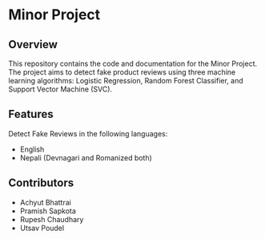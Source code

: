 # Minor Project

## Overview
This repository contains the code and documentation for the Minor Project. The project aims to detect fake product reviews using three machine learning algorithms: Logistic Regression, Random Forest Classifier, and Support Vector Machine (SVC).


## Features
Detect Fake Reviews in the following languages:
- English
- Nepali (Devnagari and Romanized both)

## Contributors
- Achyut Bhattrai
- Pramish Sapkota
- Rupesh Chaudhary
- Utsav Poudel

